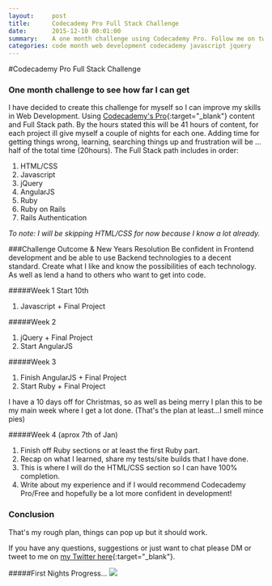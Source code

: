```yaml
---
layout:     post
title:      Codecademy Pro Full Stack Challenge 
date:       2015-12-10 00:01:00
summary:    A one month challenge using Codecademy Pro. Follow me on twitter for updates. HTML/CSS, Javascript,  jQuery, AngularJS, Ruby. Come read my plan and what I'd like to have by the end of it.
categories: code month web development codecademy javascript jquery
---
```


#Codecademy Pro Full Stack Challenge 

### One month challenge to see how far I can get
I have decided to create this challenge for myself so I can improve my skills in Web Development. Using [Codecademy's Pro](https://www.codecademy.com){:target="_blank"} content and Full Stack path. By the hours stated this will be 41 hours of content, for each project ill give myself a couple of nights for each one. Adding time for getting things wrong, learning, searching things up and frustration will be ... half of the total time (20hours). The Full Stack path includes in order:

1. HTML/CSS
2. Javascript
3. jQuery
4. AngularJS
5. Ruby
6. Ruby on Rails
7. Rails Authentication 

*To note: I will be skipping HTML/CSS for now because I know a lot already.*


###Challenge Outcome & New Years Resolution
Be confident in Frontend development and be able to use Backend technologies to a decent standard. Create what I like and know the possibilities of each technology. As well as lend a hand to others who want to get into code.

#####Week 1 Start 10th

1. Javascript + Final Project

#####Week 2 

1. jQuery + Final Project
2. Start AngularJS

#####Week 3 

1. Finish AngularJS + Final Project
2. Start Ruby + Final Project

I have a 10 days off for Christmas, so as well as being merry I plan this to be my main week where I get a lot done. (That's the plan at least...I smell mince pies)

#####Week 4 (aprox 7th of Jan)

1. Finish off Ruby sections or at least the first Ruby part.
2. Recap on what I learned, share my tests/site builds that I have done.
3. This is where I will do the HTML/CSS section so I can have 100% completion.
4. Write about my experience and if I would recommend Codecademy Pro/Free and hopefully be a lot more confident in development!


### Conclusion 
That's my rough plan, things can pop up but it should work.

If you have any questions, suggestions or just want to chat please DM or tweet to me on [my Twitter here](https://twitter.com/DanBDesigns){:target="_blank"}.

#####First Nights Progress...
<img src="{{ site.baseurl }}/images/code-month/progress-01.jpg">
